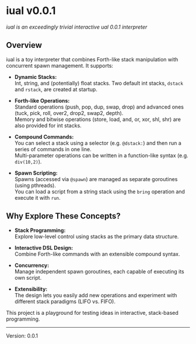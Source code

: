 # iual v0.0.1
*iual is an exceedingly trivial interactive ual 0.0.1 interpreter*

## Overview

iual is a toy interpreter that combines Forth-like stack manipulation with concurrent spawn management. It supports:

- **Dynamic Stacks:**  
  Int, string, and (potentially) float stacks. Two default int stacks, `dstack` and `rstack`, are created at startup.

- **Forth-like Operations:**  
  Standard operations (push, pop, dup, swap, drop) and advanced ones (tuck, pick, roll, over2, drop2, swap2, depth).  
  Memory and bitwise operations (store, load, and, or, xor, shl, shr) are also provided for int stacks.

- **Compound Commands:**  
  You can select a stack using a selector (e.g. `@dstack:`) and then run a series of commands in one line.  
  Multi-parameter operations can be written in a function-like syntax (e.g. `div(10,2)`).

- **Spawn Scripting:**  
  Spawns (accessed via `@spawn`) are managed as separate goroutines (using pthreads).  
  You can load a script from a string stack using the `bring` operation and execute it with `run`.

## Why Explore These Concepts?

- **Stack Programming:**  
  Explore low-level control using stacks as the primary data structure.

- **Interactive DSL Design:**  
  Combine Forth-like commands with an extensible compound syntax.

- **Concurrency:**  
  Manage independent spawn goroutines, each capable of executing its own script.

- **Extensibility:**  
  The design lets you easily add new operations and experiment with different stack paradigms (LIFO vs. FIFO).

This project is a playground for testing ideas in interactive, stack-based programming.

---

Version: 0.0.1
